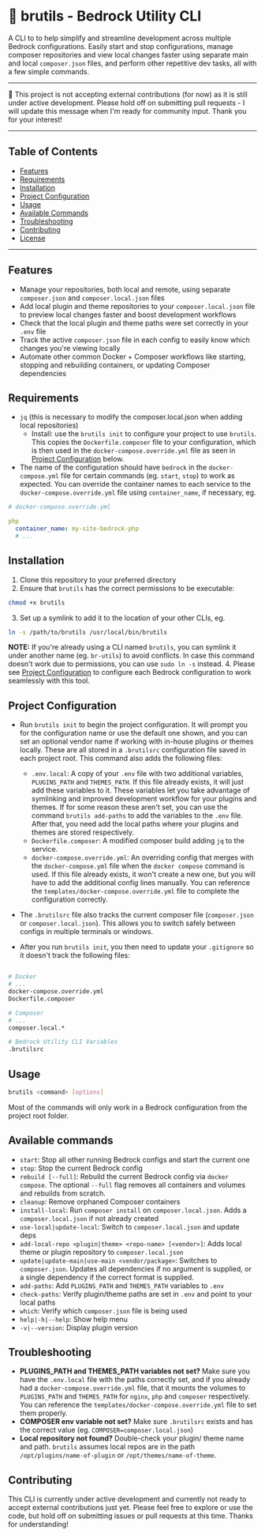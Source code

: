 # 🧰 brutils - Bedrock Utility CLI

A CLI to to help simplify and streamline development across multiple Bedrock configurations. Easily start and stop configurations, manage composer repositories and view local changes faster using separate main and local `composer.json` files, and perform other repetitive dev tasks, all with a few simple commands.

---

🚧 This project is not accepting external contributions (for now) as it is still under active development. Please hold off on submitting pull requests - I will update this message when I'm ready for community input. Thank you for your interest!

---

## Table of Contents

- [Features](#features)
- [Requirements](#requirements)
- [Installation](#installation)
- [Project Configuration](#project-configuration)
- [Usage](#usage)
- [Available Commands](#available-commands)
- [Troubleshooting](#troubleshooting)
- [Contributing](#contributing)
- [License](/LICENSE)

---

## Features

- Manage your repositories, both local and remote, using separate `composer.json` and `composer.local.json` files
- Add local plugin and theme repositories to your `composer.local.json` file to preview local changes faster and boost development workflows
- Check that the local plugin and theme paths were set correctly in your `.env` file
- Track the active `composer.json` file in each config to easily know which changes you're viewing locally
- Automate other common Docker + Composer workflows like starting, stopping and
rebuilding containers, or updating Composer dependencies

## Requirements
- `jq` (this is necessary to modify the composer.local.json when adding local repositories)
  - Install: use the `brutils init` to configure your project to use `brutils`. This copies the `Dockerfile.composer` file to your configuration, which is then used in the `docker-compose.override.yml` file as seen in [Project Configuration](#project-configuration) below.
- The name of the configuration should have `bedrock` in the `docker-compose.yml` file for certain commands (eg. `start`, `stop`) to work as expected. You can override the container names to each service to the `docker-compose.override.yml` file using `container_name`, if necessary, eg.

```yml
# docker-compose.override.yml

php
  container_name: my-site-bedrock-php
  # ...
```

## Installation
1. Clone this repository to your preferred directory
2. Ensure that `brutils` has the correct permissions to be executable:
```bash
chmod +x brutils
```
3. Set up a symlink to add it to the location of your other CLIs, eg.
```bash
ln -s /path/to/brutils /usr/local/bin/brutils
```
**NOTE:** If you're already using a CLI named `brutils`, you can symlink it under another name (eg. `br-utils`) to avoid conflicts. In case this command doesn't work due to permissions, you can use `sudo ln -s` instead.
4. Please see [Project Configuration](#project-configuration) to configure each Bedrock configuration to work seamlessly with this tool.

## Project Configuration
- Run `brutils init` to begin the project configuration. It will prompt you for the configuration name or use the default one shown, and you can set an optional vendor name if working with in-house plugins or themes locally. These are all stored in a `.brutilsrc` configuration file saved in each project root. This command also adds the following files:
  - `.env.local`: A copy of your `.env` file with two additional variables, `PLUGINS_PATH` and `THEMES_PATH`. If this file already exists, it will just add these variables to it. These variables let you take advantage of symlinking and improved development workflow for your plugins and themes. If for some reason these aren't set, you can use the command `brutils add-paths` to add the variables to the `.env` file. After that, you need add the local paths where your plugins and themes are stored respectively.
  - `Dockerfile.composer`: A modified composer build adding `jq` to the service.
  - `docker-compose.override.yml`: An overriding config that merges with the `docker-compose.yml` file when the `docker compose` command is used. If this file already exists, it won't create a new one, but you will have to add the additional config lines manually. You can reference the `templates/docker-compose.override.yml` file to complete the configuration correctly.
- The `.brutilsrc` file also tracks the current composer file (`composer.json` or `composer.local.json`). This allows you to switch safely between configs in multiple terminals or windows.

- After you run `brutils init`, you then need to update your `.gitignore` so it doesn't track the following files:
```bash

# Docker
# ...
docker-compose.override.yml
Dockerfile.composer

# Composer
# ...
composer.local.*

# Bedrock Utility CLI Variables
.brutilsrc
```

## Usage
```bash
brutils <command> [options]
```
Most of the commands will only work in a Bedrock configuration from the project root folder.

## Available commands
- `start`: Stop all other running Bedrock configs and start the current one
- `stop`: Stop the current Bedrock config
- `rebuild [--full]`: Rebuild the current Bedrock config via `docker compose`. The optional `--full` flag removes all containers and volumes and rebuilds from scratch.
- `cleanup`: Remove orphaned Composer containers
- `install-local`: Run `composer install` on `composer.local.json`. Adds a `composer.local.json` if not already created
- `use-local|update-local`: Switch to `composer.local.json` and update deps
- `add-local-repo <plugin|theme> <repo-name> [<vendor>]`: Adds local theme or plugin repository to `composer.local.json`
- `update|update-main|use-main <vendor/package>`: Switches to `composer.json`. Updates all dependencies if no argument is supplied, or a single dependency if the correct format is supplied.
- `add-paths`: Add `PLUGINS_PATH` and `THEMES_PATH` variables to `.env`
- `check-paths`: Verify plugin/theme paths are set in `.env` and point to your local paths
- `which`: Verify which `composer.json` file is being used
- `help|-h|--help`: Show help menu
- `-v|--version`: Display plugin version

## Troubleshooting
- **PLUGINS_PATH and THEMES_PATH variables not set?**
Make sure you have the `.env.local` file with the paths correctly set, and if you already had a `docker-compose.override.yml` file, that it mounts the volumes to `PLUGINS_PATH` and `THEMES_PATH` for `nginx`, `php` and `composer` respectively. You can reference the `templates/docker-compose.override.yml` file to set them properly.
- **COMPOSER env variable not set?**
Make sure `.brutilsrc` exists and has the correct value (eg. `COMPOSER=composer.local.json`)
- **Local repository not found?**
Double-check your plugin/ theme name and path. `brutils` assumes local repos are in the path `/opt/plugins/name-of-plugin` or `/opt/themes/name-of-theme`.

## Contributing
This CLI is currently under active development and currently not ready to accept external contributions just yet. Please feel free to explore or use the code, but hold off on submitting issues or pull requests at this time. Thanks for understanding!